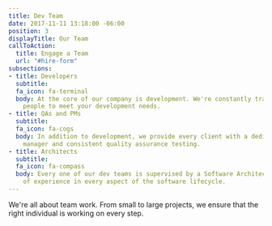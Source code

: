 ```yaml
---
title: Dev Team
date: 2017-11-11 13:18:00 -06:00
position: 3
displayTitle: Our Team
callToAction:
  title: Engage a Team
  url: "#hire-form"
subsections:
- title: Developers
  subtitle: 
  fa_icon: fa-terminal
  body: At the core of our company is development. We're constantly training the right
    people to meet your development needs.
- title: QAs and PMs
  subtitle: 
  fa_icon: fa-cogs
  body: In addition to development, we provide every client with a dedicated project
    manager and consistent quality assurance testing.
- title: Architects
  subtitle: 
  fa_icon: fa-compass
  body: Every one of our dev teams is supervised by a Software Architect with years
    of experience in every aspect of the software lifecycle.
---
```


We're all about team work. From small to large projects, we ensure that the right individual is working on every step.